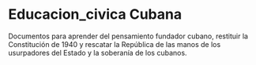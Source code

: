 # Educacion_civica Cubana
Documentos para aprender del pensamiento
fundador cubano, restituir la Constitución
de 1940 y rescatar la República de
las manos de los usurpadores del Estado y 
la soberanía de los cubanos.
